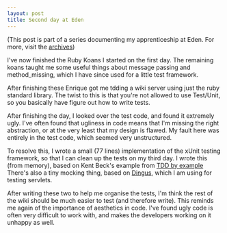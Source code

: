 ```yaml
---
layout: post
title: Second day at Eden
---
```

(This post is part of a series documenting my apprenticeship at Eden. For more,
visit the [archives](http://www.tcrayford.net/archive.html))

I've now finished the Ruby Koans I started on the first day. The remaining
koans taught me some useful things about message passing and method_missing,
which I have since used for a little test framework.

After finishing these Enrique got me tdding a wiki server using just the ruby
standard library. The twist to this is that you're not allowed to use
Test/Unit, so you basically have figure out how to write tests.

After finishing the day, I looked over the test code, and found it extremely
ugly. I've often found that ugliness in code means that I'm missing the right
abstraction, or at the very least that my design is flawed. My fault here was
entirely in the test code, which seemed very unstructured.

To resolve this, I wrote a small (77 lines) implementation of the xUnit testing
framework, so that I can clean up the tests on my third day. I wrote this (from
memory), based on Kent Beck's example from [TDD by
example](http://www.amazon.com/Test-Driven-Development-Kent-Beck/dp/0321146530)
There's also a tiny mocking thing, based on
[Dingus](http://bitbucket.org/garybernhardt/dingus/), which I am using for testing
servlets.

After writing these two to help me organise the tests, I'm think the rest of
the wiki should be much easier to test (and therefore write). This reminds me
again of the importance of aesthetics in code. I've found ugly code is often
very difficult to work with, and makes the developers working on it unhappy 
as well.
